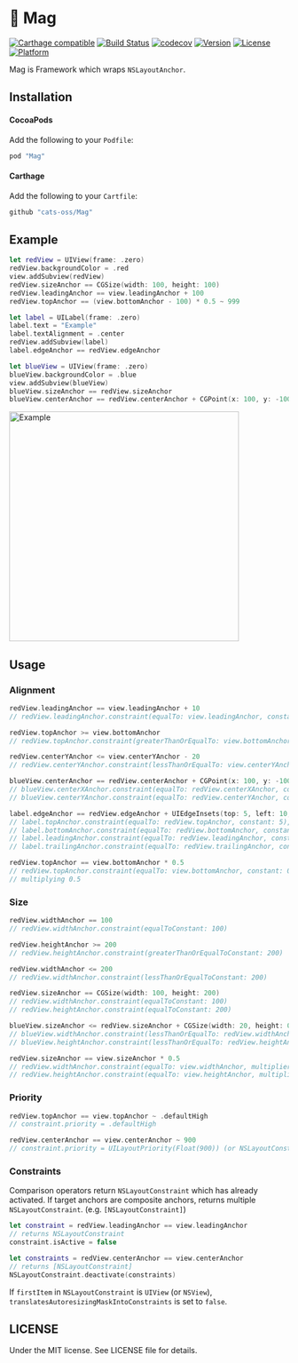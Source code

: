 # 🧲 Mag

[![Carthage compatible](https://img.shields.io/badge/Carthage-compatible-4BC51D.svg?style=flat)](https://github.com/Carthage/Carthage)
[![Build Status](https://travis-ci.org/cats-oss/Mag.svg?branch=master)](https://travis-ci.org/cats-oss/Mag)
[![codecov](https://codecov.io/gh/cats-oss/Mag/branch/master/graph/badge.svg)](https://codecov.io/gh/cats-oss/Mag)
[![Version](https://img.shields.io/cocoapods/v/Mag.svg?style=flat)](http://cocoadocs.org/docsets/Mag)
[![License](https://img.shields.io/cocoapods/l/Mag.svg?style=flat)](http://cocoadocs.org/docsets/Mag)
[![Platform](https://img.shields.io/cocoapods/p/Mag.svg?style=flat)](http://cocoadocs.org/docsets/Mag)

Mag is Framework which wraps `NSLayoutAnchor`.

## Installation

#### CocoaPods

Add the following to your `Podfile`:

```Ruby
pod "Mag"
```

#### Carthage

Add the following to your `Cartfile`:

```Ruby
github "cats-oss/Mag"
```

## Example

```swift
let redView = UIView(frame: .zero)
redView.backgroundColor = .red
view.addSubview(redView)
redView.sizeAnchor == CGSize(width: 100, height: 100)
redView.leadingAnchor == view.leadingAnchor + 100
redView.topAnchor == (view.bottomAnchor - 100) * 0.5 ~ 999

let label = UILabel(frame: .zero)
label.text = "Example"
label.textAlignment = .center
redView.addSubview(label)
label.edgeAnchor == redView.edgeAnchor

let blueView = UIView(frame: .zero)
blueView.backgroundColor = .blue
view.addSubview(blueView)
blueView.sizeAnchor == redView.sizeAnchor
blueView.centerAnchor == redView.centerAnchor + CGPoint(x: 100, y: -100)
```

<img alt="Example" src="https://user-images.githubusercontent.com/5707132/72708416-ff793e80-3ba5-11ea-88f3-541ba1a5005a.png" width="414">

## Usage

### Alignment

```swift
redView.leadingAnchor == view.leadingAnchor + 10
// redView.leadingAnchor.constraint(equalTo: view.leadingAnchor, constant: 10)

redView.topAnchor >= view.bottomAnchor
// redView.topAnchor.constraint(greaterThanOrEqualTo: view.bottomAnchor, constant: 0)

redView.centerYAnchor <= view.centerYAnchor - 20
// redView.centerYAnchor.constraint(lessThanOrEqualTo: view.centerYAnchor, constant: -20)

blueView.centerAnchor == redView.centerAnchor + CGPoint(x: 100, y: -100)
// blueView.centerXAnchor.constraint(equalTo: redView.centerXAnchor, constant: 100)
// blueView.centerYAnchor.constraint(equalTo: redView.centerYAnchor, constant: -100)

label.edgeAnchor == redView.edgeAnchor + UIEdgeInsets(top: 5, left: 10, bottom: 5, right: 10)
// label.topAnchor.constraint(equalTo: redView.topAnchor, constant: 5),
// label.bottomAnchor.constraint(equalTo: redView.bottomAnchor, constant: -5)
// label.leadingAnchor.constraint(equalTo: redView.leadingAnchor, constant: 10)
// label.trailingAnchor.constraint(equalTo: redView.trailingAnchor, constant: -10)

redView.topAnchor == view.bottomAnchor * 0.5
// redView.topAnchor.constraint(equalTo: view.bottomAnchor, constant: 0)
// multiplying 0.5
```

### Size

```swift
redView.widthAnchor == 100
// redView.widthAnchor.constraint(equalToConstant: 100)

redView.heightAnchor >= 200
// redView.heightAnchor.constraint(greaterThanOrEqualToConstant: 200)

redView.widthAnchor <= 200
// redView.widthAnchor.constraint(lessThanOrEqualToConstant: 200)

redView.sizeAnchor == CGSize(width: 100, height: 200)
// redView.widthAnchor.constraint(equalToConstant: 100)
// redView.heightAnchor.constraint(equalToConstant: 200)

blueView.sizeAnchor <= redView.sizeAnchor + CGSize(width: 20, height: 0)
// blueView.widthAnchor.constraint(lessThanOrEqualTo: redView.widthAnchor, constant: 20)
// blueView.heightAnchor.constraint(lessThanOrEqualTo: redView.heightAnchor, constant: 0)

redView.sizeAnchor == view.sizeAnchor * 0.5
// redView.widthAnchor.constraint(equalTo: view.widthAnchor, multiplier: 0.5, constant: 0)
// redView.heightAnchor.constraint(equalTo: view.heightAnchor, multiplier: 0.5, constant: 0)
```

### Priority

```swift
redView.topAnchor == view.topAnchor ~ .defaultHigh
// constraint.priority = .defaultHigh

redView.centerAnchor == view.centerAnchor ~ 900
// constraint.priority = UILayoutPriority(Float(900)) (or NSLayoutConstraint.Priority)
```

### Constraints

Comparison operators return `NSLayoutConstraint` which has already activated. If target anchors are composite anchors, returns multiple `NSLayoutConstraint`. (e.g. `[NSLayoutConstraint]`)

```swift
let constraint = redView.leadingAnchor == view.leadingAnchor
// returns NSLayoutConstraint
constraint.isActive = false

let constraints = redView.centerAnchor == view.centerAnchor
// returns [NSLayoutConstraint]
NSLayoutConstraint.deactivate(constraints)
```

If `firstItem` in `NSLayoutConstraint` is `UIView` (or `NSView`), `translatesAutoresizingMaskIntoConstraints` is set to `false`.

## LICENSE
Under the MIT license. See LICENSE file for details.
